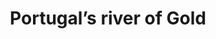 ---
category: river
title: Portugal’s river of Gold
class: portugals-river-of-gold
cruiseline: Viking River Cruises – Viking Torgil
special-info: Save £1000pp on all dates + 2nt hotel stay in Lisbon, 8 guided tours + balcony & more
price: 1195
nights: 9
cruise-url: http://www.planetcruise.co.uk/viking-river-cruises/viking-torgil/21-march-2017/110264?referrersiteid=970
---